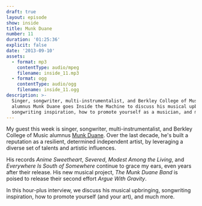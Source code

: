 ```yaml
---
draft: true
layout: episode
show: inside
title: Munk Duane
number: 11
duration: '01:25:36'
explicit: false
date: '2013-09-10'
assets:
  - format: mp3
    contentType: audio/mpeg
    filename: inside_11.mp3
  - format: ogg
    contentType: audio/ogg
    filename: inside_11.ogg
description: >-
  Singer, songwriter, multi-instrumentalist, and Berkley College of Music
  alumnus Munk Duane goes Inside the Machine to discuss his musical upbringing,
  songwriting inspiration, how to promote yourself as a musician, and much more.
---
```

My guest this week is singer, songwriter, multi-instrumentalist, and Berkley College of Music alumnus [Munk Duane](http://munkduane.com). Over the last decade, he's built a reputation as a resilient, determined independent artist, by leveraging a diverse set of talents and artistic influences.

His records *Anime Sweetheart*, *Severed*, *Modest Among the Living*, and *Everywhere Is South of Somewhere* continue to grace my ears, even years after their release. His new musical project, *The Munk Duane Band* is poised to release their second effort *Argue With Gravity*.

In this hour-plus interview, we discuss his musical upbringing, songwriting inspiration, how to promote yourself (and your art), and much more.